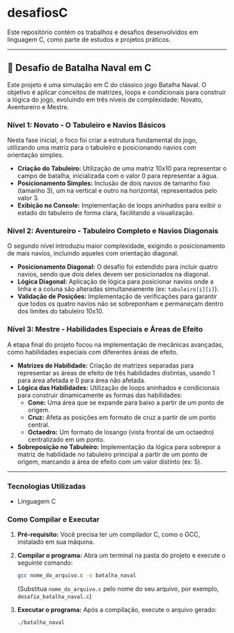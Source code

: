 # desafiosC

Este repositório contém os trabalhos e desafios desenvolvidos em linguagem C, como parte de estudos e projetos práticos.

---

## 🚢 Desafio de Batalha Naval em C

Este projeto é uma simulação em C do clássico jogo Batalha Naval. O objetivo é aplicar conceitos de matrizes, loops e condicionais para construir a lógica do jogo, evoluindo em três níveis de complexidade: Novato, Aventureiro e Mestre.

### Nível 1: Novato - O Tabuleiro e Navios Básicos

Nesta fase inicial, o foco foi criar a estrutura fundamental do jogo, utilizando uma matriz para o tabuleiro e posicionando navios com orientação simples.

* **Criação do Tabuleiro:** Utilização de uma matriz 10x10 para representar o campo de batalha, inicializada com o valor 0 para representar a água.
* **Posicionamento Simples:** Inclusão de dois navios de tamanho fixo (tamanho 3), um na vertical e outro na horizontal, representados pelo valor 3.
* **Exibição no Console:** Implementação de loops aninhados para exibir o estado do tabuleiro de forma clara, facilitando a visualização.

### Nível 2: Aventureiro - Tabuleiro Completo e Navios Diagonais

O segundo nível introduziu maior complexidade, exigindo o posicionamento de mais navios, incluindo aqueles com orientação diagonal.

* **Posicionamento Diagonal:** O desafio foi estendido para incluir quatro navios, sendo que dois deles devem ser posicionados na diagonal.
* **Lógica Diagonal:** Aplicação de lógica para posicionar navios onde a linha e a coluna são alteradas simultaneamente (ex: `tabuleiro[i][i]`).
* **Validação de Posições:** Implementação de verificações para garantir que todos os quatro navios não se sobreponham e permaneçam dentro dos limites do tabuleiro 10x10.

### Nível 3: Mestre - Habilidades Especiais e Áreas de Efeito

A etapa final do projeto focou na implementação de mecânicas avançadas, como habilidades especiais com diferentes áreas de efeito.

* **Matrizes de Habilidade:** Criação de matrizes separadas para representar as áreas de efeito de três habilidades distintas, usando 1 para área afetada e 0 para área não afetada.
* **Lógica das Habilidades:** Utilização de loops aninhados e condicionais para construir dinamicamente as formas das habilidades:
    * **Cone:** Uma área que se expande para baixo a partir de um ponto de origem.
    * **Cruz:** Afeta as posições em formato de cruz a partir de um ponto central.
    * **Octaedro:** Um formato de losango (vista frontal de um octaedro) centralizado em um ponto.
* **Sobreposição no Tabuleiro:** Implementação da lógica para sobrepor a matriz de habilidade no tabuleiro principal a partir de um ponto de origem, marcando a área de efeito com um valor distinto (ex: 5).

---

### Tecnologias Utilizadas

* Linguagem C

### Como Compilar e Executar

1.  **Pré-requisito:** Você precisa ter um compilador C, como o GCC, instalado em sua máquina.

2.  **Compilar o programa:**
    Abra um terminal na pasta do projeto e execute o seguinte comando:
    ```sh
    gcc nome_do_arquivo.c -o batalha_naval
    ```
    (Substitua `nome_do_arquivo.c` pelo nome do seu arquivo, por exemplo, `desafio_batalha_naval.c`)

3.  **Executar o programa:**
    Após a compilação, execute o arquivo gerado:
    ```sh
    ./batalha_naval
    ```
